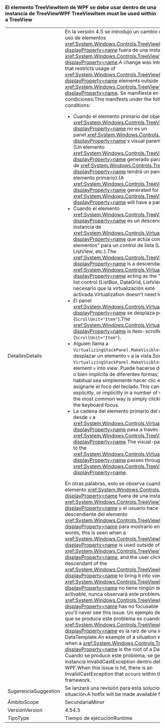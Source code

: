 ### <a name="wpf-treeviewitem-must-be-used-within-a-treeview"></a><span data-ttu-id="80458-101">El elemento TreeViewItem de WPF se debe usar dentro de una instancia de TreeView</span><span class="sxs-lookup"><span data-stu-id="80458-101">WPF TreeViewItem must be used within a TreeView</span></span>

|   |   |
|---|---|
|<span data-ttu-id="80458-102">Detalles</span><span class="sxs-lookup"><span data-stu-id="80458-102">Details</span></span>|<span data-ttu-id="80458-103">En la versión 4.5 se introdujo un cambio que restringe el uso de elementos <xref:System.Windows.Controls.TreeViewItem?displayProperty=name> fuera de una instancia de <xref:System.Windows.Controls.TreeView?displayProperty=name>.</span><span class="sxs-lookup"><span data-stu-id="80458-103">A change was introduced in 4.5 that restricts usage of <xref:System.Windows.Controls.TreeViewItem?displayProperty=name> elements outside of a <xref:System.Windows.Controls.TreeView?displayProperty=name>.</span></span> <span data-ttu-id="80458-104">Se manifiesta en las siguientes condiciones:</span><span class="sxs-lookup"><span data-stu-id="80458-104">This manifests under the following conditions:</span></span><ul><li><span data-ttu-id="80458-105">Cuando el elemento primario del objeto visual de <xref:System.Windows.Controls.TreeViewItem?displayProperty=name> no es un panel.</span><span class="sxs-lookup"><span data-stu-id="80458-105"><xref:System.Windows.Controls.TreeViewItem?displayProperty=name>'s visual parent is not a panel.</span></span> <span data-ttu-id="80458-106">(Un elemento <xref:System.Windows.Controls.TreeViewItem?displayProperty=name> generado para una instancia de <xref:System.Windows.Controls.TreeView?displayProperty=name> tendrá un panel como su elemento primario).</span><span class="sxs-lookup"><span data-stu-id="80458-106">(A <xref:System.Windows.Controls.TreeViewItem?displayProperty=name> generated for a <xref:System.Windows.Controls.TreeView?displayProperty=name> will have a panel as its parent)</span></span></li><li><span data-ttu-id="80458-107">Cuando el elemento <xref:System.Windows.Controls.TreeViewItem?displayProperty=name> es un descendiente de una instancia de <xref:System.Windows.Controls.VirtualizingStackPanel?displayProperty=name> que actúa como &quot;host de elementos&quot; para un control de lista (ListBox, DataGrid, ListView, etc.).</span><span class="sxs-lookup"><span data-stu-id="80458-107">The <xref:System.Windows.Controls.TreeViewItem?displayProperty=name> is a descendant of a <xref:System.Windows.Controls.VirtualizingStackPanel?displayProperty=name> acting as the &quot;items host&quot; for a list control (ListBox, DataGrid, ListView, etc.).</span></span> <span data-ttu-id="80458-108">No es necesario que la virtualización esté activada.</span><span class="sxs-lookup"><span data-stu-id="80458-108">Virtualization doesn't need to be enabled.</span></span></li><li><span data-ttu-id="80458-109">El panel <xref:System.Windows.Controls.VirtualizingStackPanel?displayProperty=name> se desplaza por elementos (<code>ScrollUnit=&quot;Item&quot;</code>).</span><span class="sxs-lookup"><span data-stu-id="80458-109">The <xref:System.Windows.Controls.VirtualizingStackPanel?displayProperty=name> is item-scrolling (<code>ScrollUnit=&quot;Item&quot;</code>).</span></span></li><li><span data-ttu-id="80458-110">Alguien llama a <code>VirtualizingStackPanel.MakeVisible(v)</code> para desplazar un elemento <code>v</code> a la vista.</span><span class="sxs-lookup"><span data-stu-id="80458-110">Someone calls <code>VirtualizingStackPanel.MakeVisible(v)</code> to scroll an element <code>v</code> into view.</span></span> <span data-ttu-id="80458-111">Puede hacerse de forma explícita, o bien implícita de diferentes formas; tal vez la más habitual sea simplemente hacer clic en <code>v</code> para asignarle el foco del teclado.</span><span class="sxs-lookup"><span data-stu-id="80458-111">This can be done explicitly, or implicitly in a number of ways; perhaps the most common way is simply clicking on <code>v</code> to give it the keyboard focus.</span></span></li><li><span data-ttu-id="80458-112">La cadena del elemento primario del objeto visual desde <code>v</code> a <xref:System.Windows.Controls.VirtualizingStackPanel?displayProperty=name> pasa a través del elemento <xref:System.Windows.Controls.TreeViewItem?displayProperty=name>.</span><span class="sxs-lookup"><span data-stu-id="80458-112">The visual-parent chain from <code>v</code> to the <xref:System.Windows.Controls.VirtualizingStackPanel?displayProperty=name> passes through the <xref:System.Windows.Controls.TreeViewItem?displayProperty=name>.</span></span></li></ul><span data-ttu-id="80458-113">En otras palabras, esto se observa cuando se usa un elemento <xref:System.Windows.Controls.TreeViewItem?displayProperty=name> fuera de una instancia de <xref:System.Windows.Controls.TreeView?displayProperty=name> y el usuario hace clic en un descendiente del elemento <xref:System.Windows.Controls.TreeViewItem?displayProperty=name> para mostrarlo en la vista.</span><span class="sxs-lookup"><span data-stu-id="80458-113">In other words, this is seen when a <xref:System.Windows.Controls.TreeViewItem?displayProperty=name> is used outside of a <xref:System.Windows.Controls.TreeView?displayProperty=name>, and the user clicks on a descendant of the <xref:System.Windows.Controls.TreeViewItem?displayProperty=name> to bring it into view.</span></span> <span data-ttu-id="80458-114">Si el elemento <xref:System.Windows.Controls.TreeViewItem?displayProperty=name> no tiene ningún descendiente activable, nunca observará este problema.</span><span class="sxs-lookup"><span data-stu-id="80458-114">If the <xref:System.Windows.Controls.TreeViewItem?displayProperty=name> has no focusable descendants, you'll never see this issue.</span></span> <span data-ttu-id="80458-115">Un ejemplo de situación en la que se produce este problema es cuando el elemento <xref:System.Windows.Controls.TreeViewItem?displayProperty=name> es la raíz de una instancia de DataTemplate.</span><span class="sxs-lookup"><span data-stu-id="80458-115">An example of a situation where this is hit is when a <xref:System.Windows.Controls.TreeViewItem?displayProperty=name> is the root of a DataTemplate.</span></span> <span data-ttu-id="80458-116">Cuando se produce este problema, se genera una instancia InvalidCastException dentro del marco de WPF.</span><span class="sxs-lookup"><span data-stu-id="80458-116">When this issue is hit, there is an InvalidCastException that occurs within the WPF framework.</span></span>|
|<span data-ttu-id="80458-117">Sugerencia</span><span class="sxs-lookup"><span data-stu-id="80458-117">Suggestion</span></span>|<span data-ttu-id="80458-118">Se lanzará una revisión para esta solucionar esta situación.</span><span class="sxs-lookup"><span data-stu-id="80458-118">A hotfix will be made available for this.</span></span>|
|<span data-ttu-id="80458-119">Ámbito</span><span class="sxs-lookup"><span data-stu-id="80458-119">Scope</span></span>|<span data-ttu-id="80458-120">Secundaria</span><span class="sxs-lookup"><span data-stu-id="80458-120">Minor</span></span>|
|<span data-ttu-id="80458-121">Versión</span><span class="sxs-lookup"><span data-stu-id="80458-121">Version</span></span>|<span data-ttu-id="80458-122">4.5</span><span class="sxs-lookup"><span data-stu-id="80458-122">4.5</span></span>|
|<span data-ttu-id="80458-123">Tipo</span><span class="sxs-lookup"><span data-stu-id="80458-123">Type</span></span>|<span data-ttu-id="80458-124">Tiempo de ejecución</span><span class="sxs-lookup"><span data-stu-id="80458-124">Runtime</span></span>|

